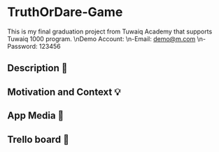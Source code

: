 # TruthOrDare-Game
This is my final graduation project from Tuwaiq Academy that supports Tuwaiq 1000 program.
\nDemo Account: 
\n-Email: demo@m.com
\n-Password: 123456


Description :scroll:
--


Motivation and Context :bulb:
--


App Media :iphone:
--


Trello board :pencil:
--

